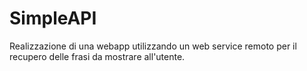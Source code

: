 # SimpleAPI
Realizzazione di una webapp utilizzando un web service remoto per il recupero delle frasi da mostrare all'utente.
